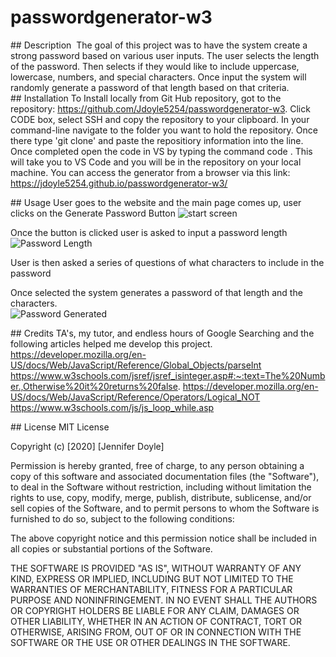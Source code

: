 # passwordgenerator-w3
## Description 
The goal of this project was to have the system create a strong password based on various user inputs. The user selects the length of the password.   Then selects if they would like to include uppercase, lowercase, numbers, and special characters.   Once input the system will randomly generate a password of that length based on that criteria.   
## Installation 
To Install locally from Git Hub repository, got to the repository: https://github.com/Jdoyle5254/passwordgenerator-w3.   Click CODE box, select SSH and copy the repository to your clipboard. In your command-line navigate to the folder you want to hold the repository. Once there type 'git clone' and paste the repositiory information into the line. Once completed open the code in VS by typing the command code . This will take you to VS Code and you will be in the repository on your local machine.    You can access the generator from a browser via this link:  https://jdoyle5254.github.io/passwordgenerator-w3/

## Usage
User goes to the website and the main page comes up, user clicks on the Generate Password Button
![start screen](https://user-images.githubusercontent.com/69594945/96357886-c7684300-10c6-11eb-8bbb-c9e56353440f.PNG)



Once the button is clicked user is asked to input a password length
![Password Length](https://user-images.githubusercontent.com/69594945/96357817-398c5800-10c6-11eb-99a3-b3b34ce238f9.PNG)


User is then asked a series of questions of what characters to include in the password


Once selected the system generates a password of that length and the characters.  
![Password Generated](https://user-images.githubusercontent.com/69594945/96357810-13ff4e80-10c6-11eb-9620-1870a8efe44c.PNG)

## Credits
TA's, my tutor, and endless hours of Google Searching and the following articles helped me develop this project.   
https://developer.mozilla.org/en-US/docs/Web/JavaScript/Reference/Global_Objects/parseInt
https://www.w3schools.com/jsref/jsref_isinteger.asp#:~:text=The%20Number.,Otherwise%20it%20returns%20false.
https://developer.mozilla.org/en-US/docs/Web/JavaScript/Reference/Operators/Logical_NOT
https://www.w3schools.com/js/js_loop_while.asp


## License
MIT License

Copyright (c) [2020] [Jennifer Doyle]

Permission is hereby granted, free of charge, to any person obtaining a copy of this software and associated documentation files (the "Software"), to deal in the Software without restriction, including without limitation the rights to use, copy, modify, merge, publish, distribute, sublicense, and/or sell copies of the Software, and to permit persons to whom the Software is furnished to do so, subject to the following conditions:

The above copyright notice and this permission notice shall be included in all copies or substantial portions of the Software.

THE SOFTWARE IS PROVIDED "AS IS", WITHOUT WARRANTY OF ANY KIND, EXPRESS OR IMPLIED, INCLUDING BUT NOT LIMITED TO THE WARRANTIES OF MERCHANTABILITY, FITNESS FOR A PARTICULAR PURPOSE AND NONINFRINGEMENT. IN NO EVENT SHALL THE AUTHORS OR COPYRIGHT HOLDERS BE LIABLE FOR ANY CLAIM, DAMAGES OR OTHER LIABILITY, WHETHER IN AN ACTION OF CONTRACT, TORT OR OTHERWISE, ARISING FROM, OUT OF OR IN CONNECTION WITH THE SOFTWARE OR THE USE OR OTHER DEALINGS IN THE SOFTWARE.
 
